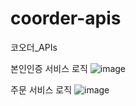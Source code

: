 # coorder-apis
코오더_APIs

본인인증 서비스 로직
![image](https://github.com/user-attachments/assets/e84f0d08-296a-4b77-a3dd-1d639316c6d3)

주문 서비스 로직
![image](https://github.com/user-attachments/assets/4ad2e91e-ab09-4e53-aacc-9e71780d0028)
